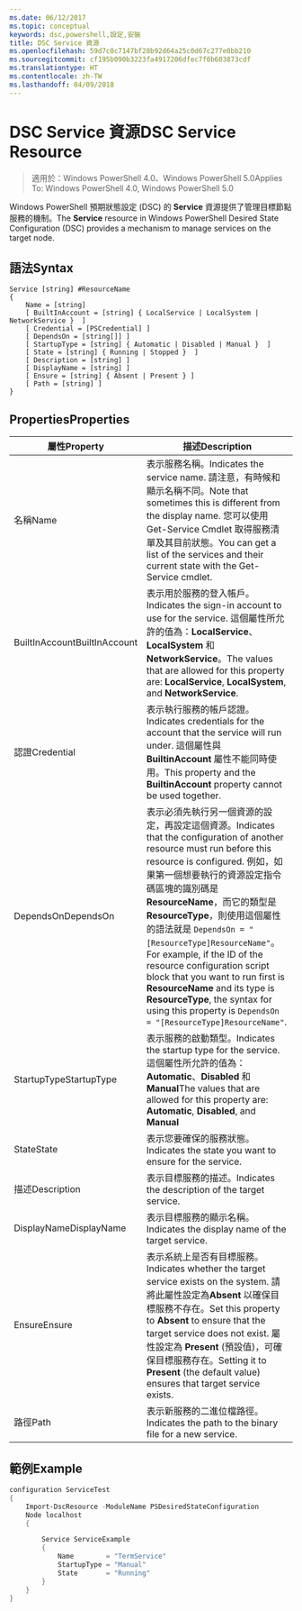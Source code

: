 ```yaml
---
ms.date: 06/12/2017
ms.topic: conceptual
keywords: dsc,powershell,設定,安裝
title: DSC Service 資源
ms.openlocfilehash: 59d7c0c7147bf28b92d64a25c0d67c277e0bb210
ms.sourcegitcommit: cf195b090b3223fa4917206dfec7f0b603873cdf
ms.translationtype: HT
ms.contentlocale: zh-TW
ms.lasthandoff: 04/09/2018
---
```

# <a name="dsc-service-resource"></a><span data-ttu-id="cdeec-103">DSC Service 資源</span><span class="sxs-lookup"><span data-stu-id="cdeec-103">DSC Service Resource</span></span>

> <span data-ttu-id="cdeec-104">適用於：Windows PowerShell 4.0、Windows PowerShell 5.0</span><span class="sxs-lookup"><span data-stu-id="cdeec-104">Applies To: Windows PowerShell 4.0, Windows PowerShell 5.0</span></span>


<span data-ttu-id="cdeec-105">Windows PowerShell 預期狀態設定 (DSC) 的 **Service** 資源提供了管理目標節點服務的機制。</span><span class="sxs-lookup"><span data-stu-id="cdeec-105">The **Service** resource in Windows PowerShell Desired State Configuration (DSC) provides a mechanism to manage services on the target node.</span></span>

## <a name="syntax"></a><span data-ttu-id="cdeec-106">語法</span><span class="sxs-lookup"><span data-stu-id="cdeec-106">Syntax</span></span>

```
Service [string] #ResourceName
{
    Name = [string]
    [ BuiltInAccount = [string] { LocalService | LocalSystem | NetworkService }  ]
    [ Credential = [PSCredential] ]
    [ DependsOn = [string[]] ]
    [ StartupType = [string] { Automatic | Disabled | Manual }  ]
    [ State = [string] { Running | Stopped }  ]
    [ Description = [string] ]
    [ DisplayName = [string] ]
    [ Ensure = [string] { Absent | Present } ]
    [ Path = [string] ]
}
```

## <a name="properties"></a><span data-ttu-id="cdeec-107">Properties</span><span class="sxs-lookup"><span data-stu-id="cdeec-107">Properties</span></span>

|  <span data-ttu-id="cdeec-108">屬性</span><span class="sxs-lookup"><span data-stu-id="cdeec-108">Property</span></span>  |  <span data-ttu-id="cdeec-109">描述</span><span class="sxs-lookup"><span data-stu-id="cdeec-109">Description</span></span>   |
|---|---|
| <span data-ttu-id="cdeec-110">名稱</span><span class="sxs-lookup"><span data-stu-id="cdeec-110">Name</span></span>| <span data-ttu-id="cdeec-111">表示服務名稱。</span><span class="sxs-lookup"><span data-stu-id="cdeec-111">Indicates the service name.</span></span> <span data-ttu-id="cdeec-112">請注意，有時候和顯示名稱不同。</span><span class="sxs-lookup"><span data-stu-id="cdeec-112">Note that sometimes this is different from the display name.</span></span> <span data-ttu-id="cdeec-113">您可以使用 Get-Service Cmdlet 取得服務清單及其目前狀態。</span><span class="sxs-lookup"><span data-stu-id="cdeec-113">You can get a list of the services and their current state with the Get-Service cmdlet.</span></span>|
| <span data-ttu-id="cdeec-114">BuiltInAccount</span><span class="sxs-lookup"><span data-stu-id="cdeec-114">BuiltInAccount</span></span>| <span data-ttu-id="cdeec-115">表示用於服務的登入帳戶。</span><span class="sxs-lookup"><span data-stu-id="cdeec-115">Indicates the sign-in account to use for the service.</span></span> <span data-ttu-id="cdeec-116">這個屬性所允許的值為：**LocalService**、**LocalSystem** 和 **NetworkService**。</span><span class="sxs-lookup"><span data-stu-id="cdeec-116">The values that are allowed for this property are: **LocalService**, **LocalSystem**, and **NetworkService**.</span></span>|
| <span data-ttu-id="cdeec-117">認證</span><span class="sxs-lookup"><span data-stu-id="cdeec-117">Credential</span></span>| <span data-ttu-id="cdeec-118">表示執行服務的帳戶認證。</span><span class="sxs-lookup"><span data-stu-id="cdeec-118">Indicates credentials for the account that the service will run under.</span></span> <span data-ttu-id="cdeec-119">這個屬性與 __BuiltinAccount__ 屬性不能同時使用。</span><span class="sxs-lookup"><span data-stu-id="cdeec-119">This property and the __BuiltinAccount__ property cannot be used together.</span></span>|
| <span data-ttu-id="cdeec-120">DependsOn</span><span class="sxs-lookup"><span data-stu-id="cdeec-120">DependsOn</span></span>| <span data-ttu-id="cdeec-121">表示必須先執行另一個資源的設定，再設定這個資源。</span><span class="sxs-lookup"><span data-stu-id="cdeec-121">Indicates that the configuration of another resource must run before this resource is configured.</span></span> <span data-ttu-id="cdeec-122">例如，如果第一個想要執行的資源設定指令碼區塊的識別碼是 __ResourceName__，而它的類型是 __ResourceType__，則使用這個屬性的語法就是 `DependsOn = "[ResourceType]ResourceName"`。</span><span class="sxs-lookup"><span data-stu-id="cdeec-122">For example, if the ID of the resource configuration script block that you want to run first is __ResourceName__ and its type is __ResourceType__, the syntax for using this property is `DependsOn = "[ResourceType]ResourceName"`.</span></span>|
| <span data-ttu-id="cdeec-123">StartupType</span><span class="sxs-lookup"><span data-stu-id="cdeec-123">StartupType</span></span>| <span data-ttu-id="cdeec-124">表示服務的啟動類型。</span><span class="sxs-lookup"><span data-stu-id="cdeec-124">Indicates the startup type for the service.</span></span> <span data-ttu-id="cdeec-125">這個屬性所允許的值為：**Automatic**、**Disabled** 和 **Manual**</span><span class="sxs-lookup"><span data-stu-id="cdeec-125">The values that are allowed for this property are: **Automatic**, **Disabled**, and **Manual**</span></span>|
| <span data-ttu-id="cdeec-126">State</span><span class="sxs-lookup"><span data-stu-id="cdeec-126">State</span></span>| <span data-ttu-id="cdeec-127">表示您要確保的服務狀態。</span><span class="sxs-lookup"><span data-stu-id="cdeec-127">Indicates the state you want to ensure for the service.</span></span>|
| <span data-ttu-id="cdeec-128">描述</span><span class="sxs-lookup"><span data-stu-id="cdeec-128">Description</span></span> | <span data-ttu-id="cdeec-129">表示目標服務的描述。</span><span class="sxs-lookup"><span data-stu-id="cdeec-129">Indicates the description of the target service.</span></span>|
| <span data-ttu-id="cdeec-130">DisplayName</span><span class="sxs-lookup"><span data-stu-id="cdeec-130">DisplayName</span></span> | <span data-ttu-id="cdeec-131">表示目標服務的顯示名稱。</span><span class="sxs-lookup"><span data-stu-id="cdeec-131">Indicates the display name of the target service.</span></span>|
| <span data-ttu-id="cdeec-132">Ensure</span><span class="sxs-lookup"><span data-stu-id="cdeec-132">Ensure</span></span> | <span data-ttu-id="cdeec-133">表示系統上是否有目標服務。</span><span class="sxs-lookup"><span data-stu-id="cdeec-133">Indicates whether the target service exists on the system.</span></span> <span data-ttu-id="cdeec-134">請將此屬性設定為**Absent** 以確保目標服務不存在。</span><span class="sxs-lookup"><span data-stu-id="cdeec-134">Set this property to **Absent** to ensure that the target service does not exist.</span></span> <span data-ttu-id="cdeec-135">屬性設定為 **Present** (預設值)，可確保目標服務存在。</span><span class="sxs-lookup"><span data-stu-id="cdeec-135">Setting it to **Present** (the default value) ensures that target service exists.</span></span>|
| <span data-ttu-id="cdeec-136">路徑</span><span class="sxs-lookup"><span data-stu-id="cdeec-136">Path</span></span> | <span data-ttu-id="cdeec-137">表示新服務的二進位檔路徑。</span><span class="sxs-lookup"><span data-stu-id="cdeec-137">Indicates the path to the binary file for a new service.</span></span>|

## <a name="example"></a><span data-ttu-id="cdeec-138">範例</span><span class="sxs-lookup"><span data-stu-id="cdeec-138">Example</span></span>

```powershell
configuration ServiceTest
{
    Import-DscResource -ModuleName PSDesiredStateConfiguration
    Node localhost
    {

        Service ServiceExample
        {
            Name        = "TermService"
            StartupType = "Manual"
            State       = "Running"
        }
    }
}
```